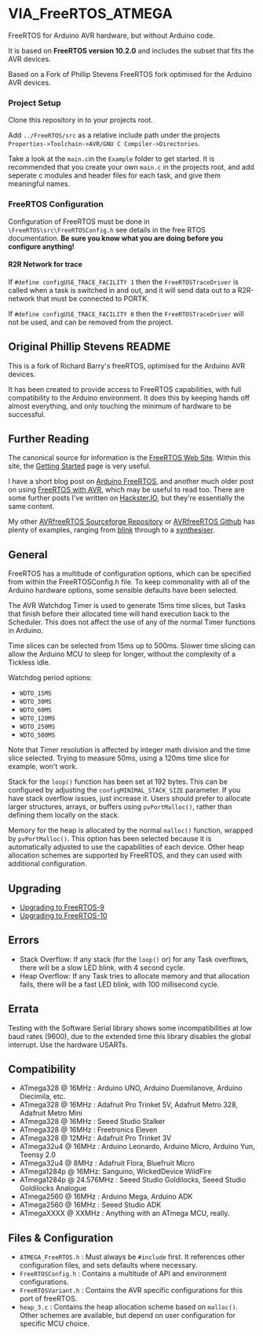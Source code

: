 # VIA_FreeRTOS_ATMEGA
FreeRTOS for Arduino AVR hardware, but without Arduino code.

It is based on **FreeRTOS version 10.2.0** and includes the subset that fits the AVR devices.

Based on a Fork of Phillip Stevens FreeRTOS fork optimised for the Arduino AVR devices.

### Project Setup
Clone this repository in to your projects root.

Add `../FreeRTOS/src` as a relative include path under the projects `Properties->Toolchain->AVR/GNU C Compiler->Directories`.

Take a look at the `main.c`in the `Example` folder to get started. It is recommended that you create your own `main.c` in the projects root, and add seperate c modules and header files for each task, and give them meaningful names.

### FreeRTOS Configuration
Configuration of FreeRTOS must be done in `\FreeRTOS\src\FreeRTOSConfig.h` see details in the free RTOS documentation. **Be sure you know what you are doing before you configure anything!**

#### R2R Network for trace 
If `#define configUSE_TRACE_FACILITY 1` then the `FreeRTOSTraceDriver` is called when a task is switched in and out, and it will send data out to a R2R-network that must be connected to PORTK.

If `#define configUSE_TRACE_FACILITY 0` then the `FreeRTOSTraceDriver` will not be used, and can be removed from the project.
 
## Original Phillip Stevens README
This is a fork of Richard Barry's freeRTOS, optimised for the Arduino AVR devices.

It has been created to provide access to FreeRTOS capabilities, with full compatibility to the Arduino environment.
It does this by keeping hands off almost everything, and only touching the minimum of hardware to be successful.

## Further Reading

The canonical source for information is the [FreeRTOS Web Site](https://www.freertos.org/).
Within this site, the [Getting Started](https://www.freertos.org/FreeRTOS-quick-start-guide.html) page is very useful.

I have a short blog post on [Arduino FreeRTOS](https://feilipu.me/2015/11/24/arduino_freertos/), and another much older post on using [FreeRTOS with AVR](https://feilipu.me/2011/09/22/freertos-and-libraries-for-avr-atmega/), which may be useful to read too. There are some further posts I've written on [Hackster.IO](https://www.hackster.io/feilipu), but they're essentially the same content.

My other [AVRfreeRTOS Sourceforge Repository](https://sourceforge.net/projects/avrfreertos/) or [AVRfreeRTOS Github](https://github.com/feilipu/avrfreertos) has plenty of examples,
ranging from [blink](https://sourceforge.net/projects/avrfreertos/files/MegaBlink/) through to a [synthesiser](https://sourceforge.net/projects/avrfreertos/files/GA_Synth/).

## General

FreeRTOS has a multitude of configuration options, which can be specified from within the FreeRTOSConfig.h file.
To keep commonality with all of the Arduino hardware options, some sensible defaults have been selected.

The AVR Watchdog Timer is used to generate 15ms time slices, but Tasks that finish before their allocated time will hand execution back to the Scheduler.
This does not affect the use of any of the normal Timer functions in Arduino.

Time slices can be selected from 15ms up to 500ms. Slower time slicing can allow the Arduino MCU to sleep for longer, without the complexity of a Tickless idle.

Watchdog period options:
* `WDTO_15MS`
* `WDTO_30MS`
* `WDTO_60MS`
* `WDTO_120MS`
* `WDTO_250MS`
* `WDTO_500MS`

Note that Timer resolution is affected by integer math division and the time slice selected. Trying to measure 50ms, using a 120ms time slice for example, won't work.

Stack for the `loop()` function has been set at 192 bytes. This can be configured by adjusting the `configMINIMAL_STACK_SIZE` parameter. If you have stack overflow issues, just increase it.
Users should prefer to allocate larger structures, arrays, or buffers using `pvPortMalloc()`, rather than defining them locally on the stack.

Memory for the heap is allocated by the normal `malloc()` function, wrapped by `pvPortMalloc()`.
This option has been selected because it is automatically adjusted to use the capabilities of each device.
Other heap allocation schemes are supported by FreeRTOS, and they can used with additional configuration.

## Upgrading

* [Upgrading to FreeRTOS-9](https://www.freertos.org/FreeRTOS-V9.html)
* [Upgrading to FreeRTOS-10](https://www.freertos.org/FreeRTOS-V10.html)

## Errors

* Stack Overflow: If any stack (for the `loop()` or) for any Task overflows, there will be a slow LED blink, with 4 second cycle.
* Heap Overflow: If any Task tries to allocate memory and that allocation fails, there will be a fast LED blink, with 100 millisecond cycle.

## Errata

Testing with the Software Serial library shows some incompatibilities at low baud rates (9600), due to the extended time this library disables the global interrupt. Use the hardware USARTs.

## Compatibility

  * ATmega328 @ 16MHz : Arduino UNO, Arduino Duemilanove, Arduino Diecimila, etc.
  * ATmega328 @ 16MHz : Adafruit Pro Trinket 5V, Adafruit Metro 328, Adafruit Metro Mini
  * ATmega328 @ 16MHz : Seeed Studio Stalker
  * ATmega328 @ 16MHz : Freetronics Eleven
  * ATmega328 @ 12MHz : Adafruit Pro Trinket 3V
  * ATmega32u4 @ 16MHz : Arduino Leonardo, Arduino Micro, Arduino Yun, Teensy 2.0
  * ATmega32u4 @ 8MHz : Adafruit Flora, Bluefruit Micro
  * ATmega1284p @ 16MHz: Sanguino, WickedDevice WildFire
  * ATmega1284p @ 24.576MHz : Seeed Studio Goldilocks, Seeed Studio Goldilocks Analogue
  * ATmega2560 @ 16MHz : Arduino Mega, Arduino ADK
  * ATmega2560 @ 16MHz : Seeed Studio ADK
  * ATmegaXXXX @ XXMHz : Anything with an ATmega MCU, really.

## Files & Configuration

* `ATMEGA_FreeRTOS.h` : Must always be `#include` first. It references other configuration files, and sets defaults where necessary.
* `FreeRTOSConfig.h` : Contains a multitude of API and environment configurations.
* `FreeRTOSVariant.h` : Contains the AVR specific configurations for this port of freeRTOS.
* `heap_3.c` : Contains the heap allocation scheme based on `malloc()`. Other schemes are available, but depend on user configuration for specific MCU choice.


